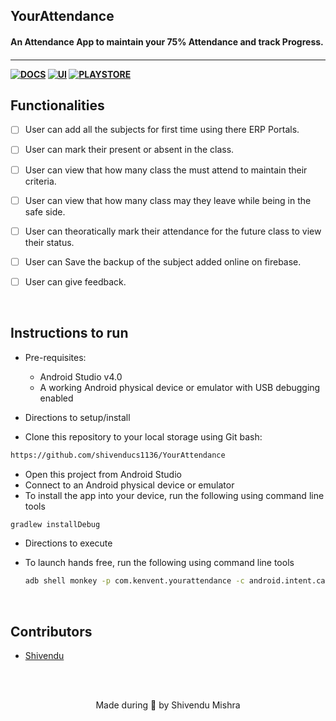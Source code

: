<p align="left">
	<h2 align="left"> YourAttendance </h2>
	<h4 align="left"> An Attendance App to maintain your 75% Attendance and track Progress. <h4>
</p>

---
[![DOCS](https://img.shields.io/badge/Documentation-see%20docs-green?style=for-the-badge&logo=appveyor)](INSERT_LINK_FOR_DOCS_HERE) 
  [![UI ](https://img.shields.io/badge/User%20Interface-Link%20to%20UI-orange?style=for-the-badge&logo=appveyor)](INSERT_UI_LINK_HERE)
  [![PLAYSTORE](https://img.shields.io/badge/Playstore-Download-blue)](https://play.google.com/store/apps/details?id=com.kenvent.yourattendance)


## Functionalities
- [ ] User can add all the subjects for first time using there ERP Portals.
- [ ] User can mark their present or absent in the class. 
- [ ] User can view that how many class the must attend to maintain their criteria.
- [ ] User can view that how many class may they leave while being in the safe side. 
- [ ] User can theoratically mark their attendance for the future class to view their status. 
- [ ] User can Save the backup of the subject added online on firebase.
- [ ] User can give feedback.




<br>


## Instructions to run

* Pre-requisites:
	-  Android Studio v4.0
	-  A working Android physical device or emulator with USB debugging enabled

* Directions to setup/install
- Clone this repository to your local storage using Git bash:
```bash
https://github.com/shivenducs1136/YourAttendance
```
- Open this project from Android Studio
- Connect to an Android physical device or emulator
- To install the app into your device, run the following using command line tools
```bash
gradlew installDebug
```

* Directions to execute
-  To launch hands free, run the following using command line tools
	```bash
	adb shell monkey -p com.kenvent.yourattendance -c android.intent.category.LAUNCHER 1
	```

<br>

## Contributors
* [Shivendu](https://github.com/shivenducs1136)


<br>
<br>

<p align="center">
	Made during 🌙 by Shivendu Mishra
</p>
